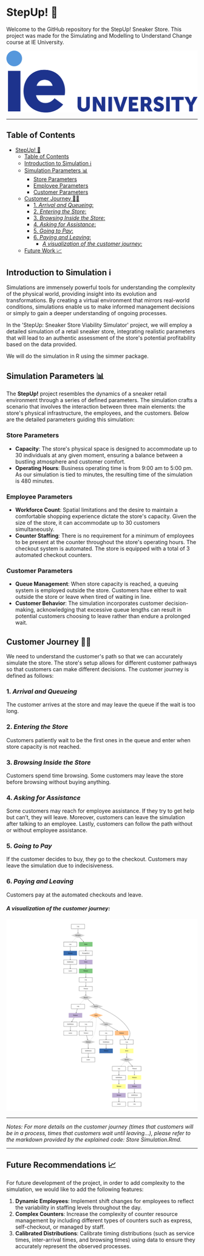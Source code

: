 # StepUp! 👟

Welcome to the GitHub repository for the StepUp! Sneaker Store. This project was made for the Simulating and Modelling to Understand Change course at IE University. 

![Univesity_Logo](pictures/ie_university_logo.png)

---
## Table of Contents
<!-- TOC -->
* [StepUp! 👟](#stepup-)
  * [Table of Contents](#table-of-contents)
  * [Introduction to Simulation ℹ️](#introduction-to-simulation-ℹ)
  * [Simulation Parameters 📊](#simulation-parameters-)
    * [Store Parameters](#store-parameters)
    * [Employee Parameters](#employee-parameters)
    * [Customer Parameters](#customer-parameters)
  * [Customer Journey 🚶‍♂️](#customer-journey-)
    * [1. _Arrival and Queueing_:](#1-arrival-and-queueing-)
    * [2. _Entering the Store_:](#2-entering-the-store-)
    * [3. _Browsing Inside the Store_:](#3-browsing-inside-the-store-)
    * [4. _Asking for Assistance_:](#4-asking-for-assistance-)
    * [5. _Going to Pay_:](#5-going-to-pay-)
    * [6. _Paying and Leaving_:](#6-paying-and-leaving-)
      * [_A visualization of the customer journey:_](#a-visualization-of-the-customer-journey)
  * [Future Work 📈](#future-work-)
<!-- TOC -->



## Introduction to Simulation ℹ️

Simulations are immensely powerful tools for understanding the complexity of the physical world, providing insight into its evolution and transformations. By creating a virtual environment that mirrors real-world conditions, simulations enable us to make informed management decisions or simply to gain a deeper understanding of ongoing processes.

In the 'StepUp: Sneaker Store Viability Simulator' project, we will employ a detailed simulation of a retail sneaker store, integrating realistic parameters that will lead to an authentic assessment of the store's potential profitability based on the data provided.

We will do the simulation in R using the simmer package. 


## Simulation Parameters 📊
The __StepUp!__ project resembles the dynamics of a sneaker retail environment through a series of defined parameters. The simulation crafts a scenario that involves the interaction between three main elements: the store's physical infrastructure, the employees, and the customers. Below are the detailed parameters guiding this simulation:

### Store Parameters
* **Capacity**: The store's physical space is designed to accommodate up to 30 individuals at any given moment, ensuring a balance between a bustling atmosphere and customer comfort. 
* **Operating Hours**: Business operating time is from 9:00 am to 5:00 pm. As our simulation is tied to minutes, the resulting time of the simulation is 480 minutes.

### Employee Parameters

* **Workforce Count**: Spatial limitations and the desire to maintain a comfortable shopping experience dictate the store's capacity. Given the size of the store, it can accommodate up to 30 customers simultaneously.
* **Counter Staffing**: There is no requirement for a minimum of employees to be present at the counter throughout the store's operating hours. The checkout system is automated. The store is equipped with a total of 3 automated checkout counters.

### Customer Parameters
* **Queue Management**: When store capacity is reached, a queuing system is employed outside the store. Customers have either to wait outside the store or leave when tired of waiting in line. 
* **Customer Behavior**: The simulation incorporates customer decision-making, acknowledging that excessive queue lengths can result in potential customers choosing to leave rather than endure a prolonged wait.


## Customer Journey 🚶‍♂️
We need to understand the customer's path so that we can accurately simulate the store. The store's setup allows for different customer pathways so that customers can make different decisions. The customer journey is defined as follows:

### 1. _Arrival and Queueing_
The customer arrives at the store and may leave the queue if the wait is too long.
### 2. _Entering the Store_
Customers patiently wait to be the first ones in the queue and enter when store capacity is not reached.
### 3. _Browsing Inside the Store_ 
Customers spend time browsing. Some customers may leave the store before browsing without buying anything.
### 4. _Asking for Assistance_
Some customers may reach for employee assistance. If they try to get help but can’t, they will leave. Moreover, customers can leave the simulation after talking to an employee. Lastly, customers can follow the path without or without employee assistance. 
### 5. _Going to Pay_
If the customer decides to buy, they go to the checkout. Customers may leave the simulation due to indecisiveness. 
### 6. _Paying and Leaving_
Customers pay at the automated checkouts and leave.

#### _A visualization of the customer journey:_
![Customer Flow](pictures/Customer_Flow.png)

---
_Notes: For more details on the customer journey (times that customers will be in a process, times that customers wait until leaving…), please refer to the markdown provided by the explained code: Store Simulation.Rmd._
___

## Future Recommendations 📈
For future development of the project, in order to add complexity to the simulation, we would like to add the following features:
1. **Dynamic Employees**: Implement shift changes for employees to reflect the variability in staffing levels throughout the day.
2. **Complex Counters**: Increase the complexity of counter resource management by including different types of counters such as express, self-checkout, or managed by staff.
3. **Calibrated Distributions**: Calibrate timing distributions (such as service times, inter-arrival times, and browsing times) using data to ensure they accurately represent the observed processes.
